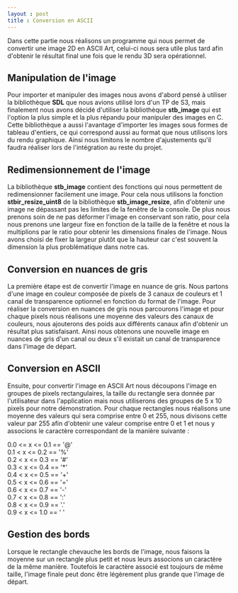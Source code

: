 ```yaml
---
layout : post
title : Conversion en ASCII
---
```


Dans cette partie nous réalisons un programme qui nous permet de convertir une image 2D en ASCII Art, celui-ci nous sera utile plus tard afin d'obtenir le résultat final une fois que le rendu 3D sera opérationnel. 

## Manipulation de l'image

Pour importer et manipuler des images nous avons d'abord pensé à utiliser la bibliothèque **SDL** que nous avions utilisé lors d'un TP de S3, mais finalement nous avons décidé d'utiliser la bibliothèque **stb_image** qui est l'option la plus simple et la plus répandu pour manipuler des images en C. Cette bibliothèque a aussi l'avantage d'importer les images sous formes de tableau d'entiers, ce qui correspond aussi au format que nous utilisons lors du rendu graphique. Ainsi nous limitons le nombre d'ajustements qu'il faudra réaliser lors de l'intégration au reste du projet.

## Redimensionnement de l'image

La bibliothèque **stb_image** contient des fonctions qui nous permettent de redimensionner facilement une image. Pour cela nous utilisons la fonction **stbir_resize_uint8** de la bibliothèque **stb_image_resize**, afin d'obtenir une image ne dépassant pas les limites de la fenêtre de la console. De plus nous prenons soin de ne pas déformer l'image en conservant son ratio, pour cela nous prenons une largeur fixe en fonction de la taille de la fenêtre et nous la multiplions par le ratio pour obtenir les dimensions finales de l'image. Nous avons choisi de fixer la largeur plutôt que la hauteur car c'est souvent la dimension la plus problématique dans notre cas.

## Conversion en nuances de gris

La première étape est de convertir l'image en nuance de gris. Nous partons d'une image en couleur composée de pixels de 3 canaux de couleurs et 1 canal de transparence optionnel en fonction du format de l'image. Pour réaliser la conversion en nuances de gris nous parcourons l'image et pour chaque pixels nous réalisons une moyenne des valeurs des canaux de couleurs, nous ajouterons des poids aux différents canaux afin d'obtenir un résultat plus satisfaisant. Ainsi nous obtenons une nouvelle image en nuances de gris d'un canal ou deux s'il existait un canal de transparence dans l'image de départ.

## Conversion en ASCII

Ensuite, pour convertir l'image en ASCII Art nous découpons l'image en groupes de pixels rectangulaires, la taille du rectangle sera donnée par l'utilisateur dans l'application mais nous utiliserons des groupes de 5 x 10 pixels pour notre démonstration. Pour chaque rectangles nous réalisons une moyenne des valeurs qui sera comprise entre 0 et 255, nous divisons cette valeur par 255 afin d'obtenir une valeur comprise entre 0 et 1 et nous y associons le caractère correspondant de la manière suivante :

0.0 <= x <= 0.1 == '@' \
0.1 < x <= 0.2 == '%' \
0.2 < x <= 0.3 == '#' \
0.3 < x <= 0.4 == '*' \
0.4 < x <= 0.5 == '+' \
0.5 < x <= 0.6 == '=' \
0.6 < x <= 0.7 == '-' \
0.7 < x <= 0.8 == ':' \
0.8 < x <= 0.9 == '.' \
0.9 < x <= 1.0 == ' '

## Gestion des bords

Lorsque le rectangle chevauche les bords de l'image, nous faisons la moyenne sur un rectangle plus petit et nous leurs associons un caractère de la même manière. Toutefois le caractère associé est toujours de même taille, l'image finale peut donc être légèrement plus grande que l'image de départ.
